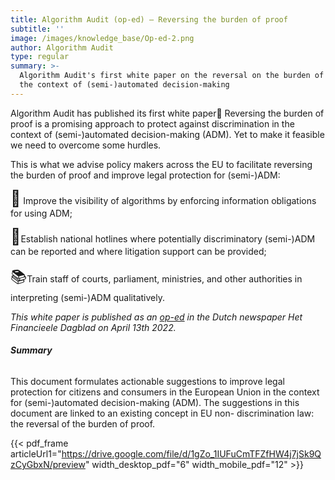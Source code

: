 ```yaml
---
title: Algorithm Audit (op-ed) – Reversing the burden of proof
subtitle: ''
image: /images/knowledge_base/Op-ed-2.png
author: Algorithm Audit
type: regular
summary: >-
  Algorithm Audit's first white paper on the reversal on the burden of proof in
  the context of (semi-)automated decision-making
---
```


Algorithm Audit has published its first white paper🥇 Reversing the burden of proof is a promising approach to protect against discrimination in the context of (semi-)automated decision-making (ADM). Yet to make it feasible we need to overcome some hurdles.

This is what we advise policy makers across the EU to facilitate reversing the burden of proof and improve legal protection for (semi-)ADM:

<span style="font-size: 25px;">👀</span> Improve the visibility of algorithms by enforcing information obligations for using ADM;

<span style="font-size: 25px;">🤳</span>Establish national hotlines where potentially discriminatory (semi-)ADM can be reported and where litigation support can be provided;

<span style="font-size: 25px;">📚</span>Train staff of courts, parliament, ministries, and other authorities in interpreting (semi-)ADM qualitatively.

<span style="font-size: 14px; font-style:italic">This white paper is published as an [op-ed](https://fd.nl/opinie/1436425/we-moeten-ons-bezinnen-op-het-bestaansrecht-van-algoritmen) in the Dutch newspaper *Het Financieele Dagblad* on April 13th 2022.</span>

###### **Summary**

This document formulates actionable suggestions to improve legal protection for citizens and consumers in the European Union in the context for (semi-)automated decision-making (ADM). The suggestions in this document are linked to an existing concept in EU non- discrimination law: the reversal of the burden of proof.

{{< pdf_frame articleUrl1="https://drive.google.com/file/d/1gZo_1IUFuCmTFZfHW4j7jSk9QzCyGbxN/preview" width_desktop_pdf="6" width_mobile_pdf="12" >}}
